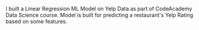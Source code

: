 I built a Linear Regression ML Model on Yelp Data as part of CodeAcademy Data Science course.
Model is built for predicting a restaurant's Yelp Rating based on some features.
